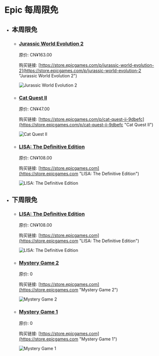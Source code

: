 # Epic 每周限免

- ## 本周限免


  - ### [Jurassic World Evolution 2](https://store.epicgames.com/p/jurassic-world-evolution-2 "Jurassic World Evolution 2")

    原价: CN¥163.00

    购买链接: [https://store.epicgames.com/p/jurassic-world-evolution-2](https://store.epicgames.com/p/jurassic-world-evolution-2 "Jurassic World Evolution 2")

    ![Jurassic World Evolution 2](https://cdn1.epicgames.com/offer/4817ba5c11504724ba4d5817c8995dff/EGS_JurassicWorldEvolution2_FrontierDevelopments_S1_2560x1440-4103be22950c498c9687d9457d9e0815)


  - ### [Cat Quest II](https://store.epicgames.com/p/cat-quest-ii-9dbefc "Cat Quest II")

    原价: CN¥47.00

    购买链接: [https://store.epicgames.com/p/cat-quest-ii-9dbefc](https://store.epicgames.com/p/cat-quest-ii-9dbefc "Cat Quest II")

    ![Cat Quest II](https://cdn1.epicgames.com/spt-assets/fe812f94c42e44e986691a84c796952d/cat-quest-ii-cj318.jpg)


  - ### [LISA: The Definitive Edition](https://store.epicgames.com "LISA: The Definitive Edition")

    原价: CN¥108.00

    购买链接: [https://store.epicgames.com](https://store.epicgames.com "LISA: The Definitive Edition")

    ![LISA: The Definitive Edition](https://cdn1.epicgames.com/offer/ca3a9d16d131478c97fd56c138a6511a/EGS_LISATheDefinitiveEdition_DingalingProductions_Bundles_S1_2560x1440-55b66eb2046507e58eac435c21331bd5)


- ## 下周限免


  - ### [LISA: The Definitive Edition](https://store.epicgames.com "LISA: The Definitive Edition")

    原价: CN¥108.00

    购买链接: [https://store.epicgames.com](https://store.epicgames.com "LISA: The Definitive Edition")

    ![LISA: The Definitive Edition](https://cdn1.epicgames.com/offer/ca3a9d16d131478c97fd56c138a6511a/EGS_LISATheDefinitiveEdition_DingalingProductions_Bundles_S1_2560x1440-55b66eb2046507e58eac435c21331bd5)


  - ### [Mystery Game 2](https://store.epicgames.com "Mystery Game 2")

    原价: 0

    购买链接: [https://store.epicgames.com](https://store.epicgames.com "Mystery Game 2")

    ![Mystery Game 2](https://cdn1.epicgames.com/offer/d5241c76f178492ea1540fce45616757/Gift_1920x1080_wrap-a1_1920x1080-7644d526b2a7dcdc7ca5787446ce0c0d)


  - ### [Mystery Game 1](https://store.epicgames.com "Mystery Game 1")

    原价: 0

    购买链接: [https://store.epicgames.com](https://store.epicgames.com "Mystery Game 1")

    ![Mystery Game 1](https://cdn1.epicgames.com/offer/d5241c76f178492ea1540fce45616757/CQ_Gift_1920x1080_wrap-a1_1920x1080-f145f9945a78d880facf5d2f374aaf77)

